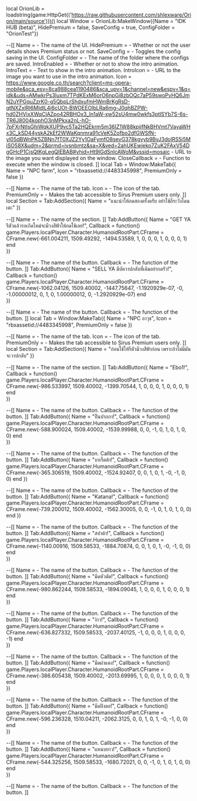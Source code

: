local OrionLib = loadstring(game:HttpGet(('https://raw.githubusercontent.com/shlexware/Orion/main/source')))()
local Window = OrionLib:MakeWindow({Name = "IDK HUB (beta)", HidePremium = false, SaveConfig = true, ConfigFolder = "OrionTest"})

--[[
Name = <IDK HUB> - The name of the UI.
HidePremium = <bool> - Whether or not the user details shows Premium status or not.
SaveConfig = <bool> - Toggles the config saving in the UI.
ConfigFolder = <string> - The name of the folder where the configs are saved.
IntroEnabled = <bool> - Whether or not to show the intro animation.
IntroText = <string> - Text to show in the intro animation.
IntroIcon = <string> - URL to the image you want to use in the intro animation.
Icon = <https://www.google.co.th/search?client=ms-opera-mobile&sca_esv=8ca988cea1190486&sca_upv=1&channel=new&espv=1&q=idk&uds=AMwkrPs3luxm7TPdKExM6orO6npGi8zbOQc7aP59swoPvHQ6JmN2uYPGquZzrK0-g5QbpLrShdxufmHWmBrKgRsD-qtNXZxlRI6MIdlL4i6cUOt-BWOEEOlbLRa6mg-J0qhBZPW-hd0ZHVixXWqClAZpo42RBHOx3_In1aW-xw52sU4mw0wkfs3ptlSYb7S-6s-TR6J8004kophO3nMPkxa2nL-hO-7pFXrNtIsGhiWqkXUP9vc5Ta2HQEkrm5m36IZ1W88kpiifNkBHVmt7VayaWHx3C_kSD44yskA2kEf2WWaKqnmra91cVeK5Zofbo2dfGWSfN-yl05dBWnPK5ZBNn7fT0XJZ2Yy1OaFymfO8sevG378kgvyb9BvJ3dolRS5i5MiSO58X&udm=2&prmd=ivsnbmtz&sa=X&ved=2ahUKEwjeko7ZuK2FAxV54DgGHcP1CjsQtKgLegQIEBAB#vhid=Ht9IGdSnlcAWoM&vssid=mosaic> - URL to the image you want displayed on the window.
CloseCallback = <function> - Function to execute when the window is closed.
]]
local Tab = Window:MakeTab({
    Name = "NPC farm",
    Icon = "rbxassetid://4483345998",
    PremiumOnly = false
})

--[[
Name = <string> - The name of the tab.
Icon = <string> - The icon of the tab.
PremiumOnly = <bool> - Makes the tab accessible to Sirus Premium users only.
]]
local Section = Tab:AddSection({
    Name = "แนะนำให้กดสองครั้งครับ อย่าใช้ถี่ระวังโดนเตะ"
})

--[[
Name = <string> - The name of the section.
]]
Tab:AddButton({
    Name = "GET YA รีตัวแล้วรอเกิดใหม่จะมีวงสีฟ้าให้กดใช้เลย!",
    Callback = function()
              game.Players.localPlayer.Character.HumanoidRootPart.CFrame = CFrame.new(-661.004211, 1509.49292, -1494.53589, 1, 0, 0, 0, 1, 0, 0, 0, 1)
      end    
})

--[[
Name = <string> - The name of the button.
Callback = <function> - The function of the button.
]]
Tab:AddButton({
    Name = "SELL YA มีบัควาปกลับที่เดิมอย่ากดรัว!",
    Callback = function()
              game.Players.localPlayer.Character.HumanoidRootPart.CFrame = CFrame.new(-1062.04126, 1509.40002, -1447.75647, -1.1920929e-07, -0, -1.00000012, 0, 1, 0, 1.00000012, 0, -1.2920929e-07)
      end    
})

--[[
Name = <string> - The name of the button.
Callback = <function> - The function of the button.
]]
local Tab = Window:MakeTab({
    Name = "NPC อาวุธ",
    Icon = "rbxassetid://4483345998",
    PremiumOnly = false
})

--[[
Name = <string> - The name of the tab.
Icon = <string> - The icon of the tab.
PremiumOnly = <bool> - Makes the tab accessible to Sirus Premium users only.
]]
local Section = Tab:AddSection({
    Name = "ก่อนใช้ให้รีตัวมีวงสีฟ้าก่อน เพราะถ้าไม่มีมันจะวาปกลับ"
})

--[[
Name = <string> - The name of the section.
]]
Tab:AddButton({
    Name = "Ebo1!",
    Callback = function()
              game.Players.localPlayer.Character.HumanoidRootPart.CFrame = CFrame.new(-986.533997, 1509.40002, -1399.70544, 1, 0, 0, 0, 1, 0, 0, 0, 1)
      end    
})

--[[
Name = <string> - The name of the button.
Callback = <function> - The function of the button.
]]
Tab:AddButton({
    Name = "ปืนปากกา!",
    Callback = function()
              game.Players.localPlayer.Character.HumanoidRootPart.CFrame = CFrame.new(-588.900024, 1509.40002, -1539.99988, 0, 0, -1, 0, 1, 0, 1, 0, 0)
      end    
})

--[[
Name = <string> - The name of the button.
Callback = <function> - The function of the button.
]]
Tab:AddButton({
    Name = "บาเร็ตต้า!",
    Callback = function()
              game.Players.localPlayer.Character.HumanoidRootPart.CFrame = CFrame.new(-365.306519, 1509.40002, -1524.92407, 0, 0, 1, 0, 1, -0, -1, 0, 0)
      end
})

--[[
Name = <string> - The name of the button.
Callback = <function> - The function of the button.
]]
Tab:AddButton({
    Name = "Katana!",
    Callback = function()
              game.Players.localPlayer.Character.HumanoidRootPart.CFrame = CFrame.new(-739.200012, 1509.40002, -1562.30005, 0, 0, -1, 0, 1, 0, 1, 0, 0)
      end
})

--[[
Name = <string> - The name of the button.
Callback = <function> - The function of the button.
]]
Tab:AddButton({
    Name = "สปาต้า!",
    Callback = function()
              game.Players.localPlayer.Character.HumanoidRootPart.CFrame = CFrame.new(-1140.00916, 1509.58533, -1884.70874, 0, 0, 1, 0, 1, -0, -1, 0, 0)
      end    
})

--[[
Name = <string> - The name of the button.
Callback = <function> - The function of the button.
]]
Tab:AddButton({
    Name = "มีดหัวตัด!",
    Callback = function()
              game.Players.localPlayer.Character.HumanoidRootPart.CFrame = CFrame.new(-980.862244, 1509.58533, -1894.09045, 1, 0, 0, 0, 1, 0, 0, 0, 1)
      end    
})

--[[
Name = <string> - The name of the button.
Callback = <function> - The function of the button.
]]
Tab:AddButton({
    Name = "ง้าว!",
    Callback = function()
              game.Players.localPlayer.Character.HumanoidRootPart.CFrame = CFrame.new(-636.827332, 1509.58533, -2037.40125, -1, 0, 0, 0, 1, 0, 0, 0, -1)
      end    
})

--[[
Name = <string> - The name of the button.
Callback = <function> - The function of the button.
]]
Tab:AddButton({
    Name = "มีดผ่าแตง!",
    Callback = function()
              game.Players.localPlayer.Character.HumanoidRootPart.CFrame = CFrame.new(-386.605438, 1509.40002, -2013.69995, 1, 0, 0, 0, 1, 0, 0, 0, 1)
      end    
})

--[[
Name = <string> - The name of the button.
Callback = <function> - The function of the button.
]]
Tab:AddButton({
    Name = "มีดปังตอ!",
    Callback = function()
              game.Players.localPlayer.Character.HumanoidRootPart.CFrame = CFrame.new(-596.236328, 1510.04211, -2062.3125, 0, 0, 1, 0, 1, -0, -1, 0, 0)
      end    
})

--[[
Name = <string> - The name of the button.
Callback = <function> - The function of the button.
]]
Tab:AddButton({
    Name = "แหนบยาว!",
    Callback = function()
              game.Players.localPlayer.Character.HumanoidRootPart.CFrame = CFrame.new(-544.325256, 1509.58533, -1680.72021, 0, 0, -1, 0, 1, 0, 1, 0, 0)
      end    
})

--[[
Name = <string> - The name of the button.
Callback = <function> - The function of the button.
]]
